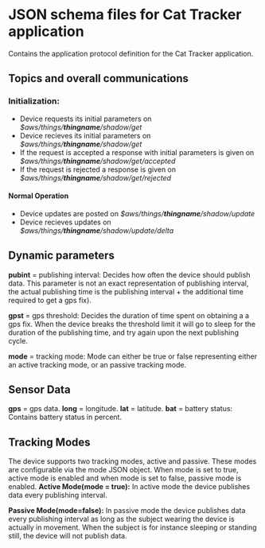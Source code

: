# JSON schema files for Cat Tracker application

Contains the application protocol definition for the Cat Tracker application.

## Topics and overall communications

### Initialization:
 - Device requests its initial parameters on *$aws/things/**thingname**/shadow/get*
 - Device recieves its initial parameters on *$aws/things/**thingname**/shadow/get*
 - If the request is accepted a response with initial parameters is given on *$aws/things/**thingname**/shadow/get/accepted*
 - If the request is rejected a response is given on *$aws/things/**thingname**/shadow/get/rejected*

#### Normal Operation
 - Device updates are posted on *$aws/things/**thingname**/shadow/update*
 - Device recieves updates on *$aws/things/**thingname**/shadow/update/delta*

## Dynamic parameters

**pubint** = publishing interval: Decides how often the device should publish data. This parameter is not an exact representation of publishing interval, the actual publishing time is the publishing interval + the additional time required to get a gps fix).

**gpst** = gps threshold: Decides the duration of time spent on obtaining a a gps fix. When the device breaks the threshold limit it will go to sleep for the duration of the publishing time, and try again upon the next publishing cycle.

**mode** = tracking mode: Mode can either be true or false representing either an active tracking mode, or an passive tracking mode.

## Sensor Data

**gps** = gps data.
**long** = longitude.
**lat** = latitude.
**bat** = battery status: Contains battery status in percent.
  
## Tracking Modes

The device supports two tracking modes, active and passive. These modes are configurable via the mode JSON object. When mode is set to true, active mode is enabled and when mode is set to false, passive mode is enabled.
**Active Mode(mode = true):** In active mode the device publishes data every publishing interval.

**Passive Mode(mode=false):** In passive mode the device publishes data every publishing interval as long as the subject wearing the device is actually in movement. When the subject is for instance sleeping or standing still, the device will not publish data.
